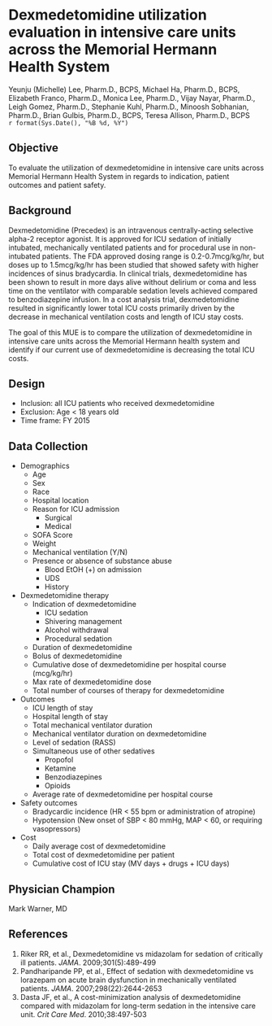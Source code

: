 # Dexmedetomidine utilization evaluation in intensive care units across the Memorial Hermann Health System
Yeunju (Michelle) Lee, Pharm.D., BCPS, Michael Ha, Pharm.D., BCPS, Elizabeth Franco, Pharm.D., Monica Lee, Pharm.D., Vijay Nayar, Pharm.D., Leigh Gomez, Pharm.D., Stephanie Kuhl, Pharm.D., Minoosh Sobhanian, Pharm.D., Brian Gulbis, Pharm.D., BCPS, Teresa Allison, Pharm.D., BCPS  
`r format(Sys.Date(), "%B %d, %Y")`  



## Objective

To evaluate the utilization of dexmedetomidine in intensive care units across Memorial Hermann Health System in regards to indication, patient outcomes and patient safety. 

## Background

Dexmedetomidine (Precedex) is an intravenous centrally-acting selective alpha-2 receptor agonist. It is approved for ICU sedation of initially intubated, mechanically ventilated patients and for procedural use in non-intubated patients. The FDA approved dosing range is 0.2-0.7mcg/kg/hr, but doses up to 1.5mcg/kg/hr has been studied that showed safety with higher incidences of sinus bradycardia. In clinical trials, dexmedetomidine has been shown to result in more days alive without delirium or coma and less time on the ventilator with comparable sedation levels achieved compared to benzodiazepine infusion. In a cost analysis trial, dexmedetomidine resulted in significantly lower total ICU costs primarily driven by the decrease in mechanical ventilation costs and length of ICU stay costs.

The goal of this MUE is to compare the utilization of dexmedetomidine in intensive care units across the Memorial Hermann health system and identify if our current use of dexmedetomidine is decreasing the total ICU costs. 

## Design

* Inclusion: all ICU patients who received dexmedetomidine 
* Exclusion: Age < 18 years old 
* Time frame: FY 2015

## Data Collection

* Demographics 
    - Age
    - Sex
    - Race 
    - Hospital location 
    - Reason for ICU admission
        + Surgical
        + Medical
    - SOFA Score
    - Weight
    - Mechanical ventilation (Y/N)
    - Presence or absence of substance abuse
        + Blood EtOH (+) on admission
        + UDS
        + History
* Dexmedetomidine therapy
    - Indication of dexmedetomidine
        + ICU sedation
        + Shivering management
        + Alcohol withdrawal
        + Procedural sedation
    - Duration of dexmedetomidine
    - Bolus of dexmedetomidine
    - Cumulative dose of dexmedetomidine per hospital course (mcg/kg/hr)
    - Max rate of dexmedetomidine dose 
    - Total number of courses of therapy for dexmedetomidine
* Outcomes
    - ICU length of stay
    - Hospital length of stay 
    - Total mechanical ventilator duration  
    - Mechanical ventilator duration on dexmedetomidine
    - Level of sedation (RASS)
    - Simultaneous use of other sedatives
        + Propofol
        + Ketamine
        + Benzodiazepines
        + Opioids
    - Average rate of dexmedetomidine per hospital course
* Safety outcomes
    - Bradycardic incidence (HR < 55 bpm or administration of atropine)
    - Hypotension (New onset of SBP < 80 mmHg, MAP < 60, or requiring vasopressors) 
* Cost
    - Daily average cost of dexmedetomidine
    - Total cost of dexmedetomidine per patient
    - Cumulative cost of ICU stay (MV days + drugs + ICU days)

## Physician Champion
Mark Warner, MD

## References
1. Riker RR, et al., Dexmedetomidine vs midazolam for sedation of critically ill patients. *JAMA*. 2009;301(5):489-499
2. Pandharipande PP, et al., Effect of sedation with dexmedetomidine vs lorazepam on acute brain dysfunction in mechanically ventilated patients. *JAMA*. 2007;298(22):2644-2653 
3. Dasta JF, et al., A cost-minimization analysis of dexmedetomidine compared with midazolam for long-term sedation in the intensive care unit. *Crit Care Med*. 2010;38:497-503
